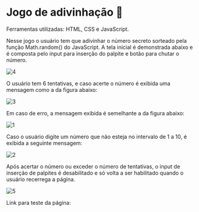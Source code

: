 # Jogo de adivinhação 🔮

Ferramentas utilizadas: HTML, CSS e JavaScript.

Nesse jogo o usuário tem que adivinhar o número secreto sorteado pela função Math.random() do JavaScript. A tela inicial é demonstrada abaixo e é composta pelo input para inserção do palpite e botão para chutar o número.

![4](https://user-images.githubusercontent.com/105952842/200626281-a2cab246-a49d-4159-8610-7eb530f3077a.jpg)

O usuário tem 6 tentativas, e caso acerte o número é exibida uma mensagem como a da figura abaixo:

![3](https://user-images.githubusercontent.com/105952842/200626355-6eff6020-f805-41e3-a444-a9eab4286a32.jpg)


Em caso de erro, a mensagem exibida é semelhante a da figura abaixo:

![1](https://user-images.githubusercontent.com/105952842/200626405-47754de8-61f2-4b96-83ae-80e0536f2e75.jpg)

Caso o usuário digite um número que não esteja no intervalo de 1 a 10, é exibida a seguinte mensagem:

![2](https://user-images.githubusercontent.com/105952842/200626457-5a62dc51-4cd0-48cd-b94a-923e3c7c5eb7.jpg)

Após acertar o número ou exceder o número de tentativas, o input de inserção de palpites é desabilitado e só volta a ser habilitado quando o usuário recerrega a página.

![5](https://user-images.githubusercontent.com/105952842/200626941-eb372719-c39a-41af-bca4-3aa047abc8a0.jpg)

Link para teste da página: 
